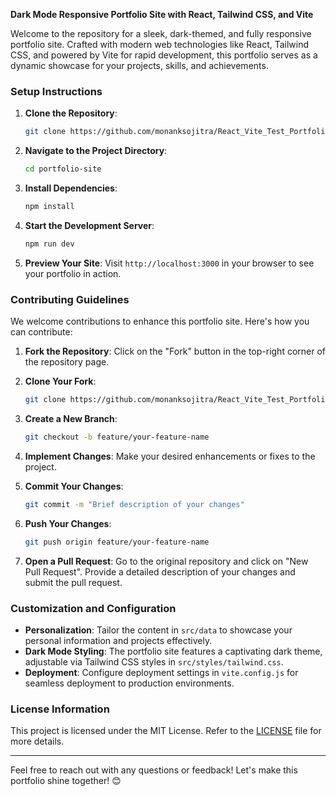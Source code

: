 **Dark Mode Responsive Portfolio Site with React, Tailwind CSS, and Vite**

Welcome to the repository for a sleek, dark-themed, and fully responsive portfolio site. Crafted with modern web technologies like React, Tailwind CSS, and powered by Vite for rapid development, this portfolio serves as a dynamic showcase for your projects, skills, and achievements.

### Setup Instructions

1. **Clone the Repository**:
   ```bash
   git clone https://github.com/monanksojitra/React_Vite_Test_Portfolio.git
   ```

2. **Navigate to the Project Directory**:
   ```bash
   cd portfolio-site
   ```

3. **Install Dependencies**:
   ```bash
   npm install
   ```

4. **Start the Development Server**:
   ```bash
   npm run dev
   ```

5. **Preview Your Site**:
   Visit `http://localhost:3000` in your browser to see your portfolio in action.

### Contributing Guidelines

We welcome contributions to enhance this portfolio site. Here's how you can contribute:

1. **Fork the Repository**: Click on the "Fork" button in the top-right corner of the repository page.

2. **Clone Your Fork**:
    ```bash
   git clone https://github.com/monanksojitra/React_Vite_Test_Portfolio.git
   ```

3. **Create a New Branch**:
   ```bash
   git checkout -b feature/your-feature-name
   ```

4. **Implement Changes**:
   Make your desired enhancements or fixes to the project.

5. **Commit Your Changes**:
   ```bash
   git commit -m "Brief description of your changes"
   ```

6. **Push Your Changes**:
   ```bash
   git push origin feature/your-feature-name
   ```

7. **Open a Pull Request**:
   Go to the original repository and click on "New Pull Request". Provide a detailed description of your changes and submit the pull request.

### Customization and Configuration

- **Personalization**: Tailor the content in `src/data` to showcase your personal information and projects effectively.
- **Dark Mode Styling**: The portfolio site features a captivating dark theme, adjustable via Tailwind CSS styles in `src/styles/tailwind.css`.
- **Deployment**: Configure deployment settings in `vite.config.js` for seamless deployment to production environments.

### License Information

This project is licensed under the MIT License. Refer to the [LICENSE](LICENSE) file for more details.

---

Feel free to reach out with any questions or feedback! Let's make this portfolio shine together! 😊
